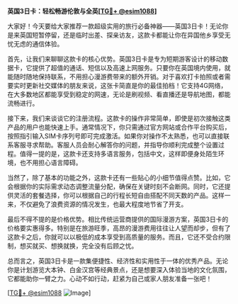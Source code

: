 **英国3日卡：轻松畅游伦敦与全英[[TG💪+ @esim1088](https://t.me/s/esim1088)]**

大家好！今天要给大家推荐一款超级实用的旅行必备神器——英国3日卡！无论你是来英国短暂停留，还是临时出差、探亲访友，这款卡都能让你在异国他乡享受无忧无虑的通信体验。

首先，让我们来聊聊这款卡的核心优势。英国3日卡是专为短期游客设计的移动数据卡，它提供了超值的通话、短信以及高速上网服务。只要你在英国境内使用，就能随时随地保持联系，不用担心漫游费带来的额外开销。对于喜欢打卡拍照或者需要实时更新社交媒体的朋友来说，这张卡简直是你的最佳拍档！它支持4G网络，在大多数地区都能享受到稳定的网速，无论是刷视频、看直播还是导航地图，都能流畅进行。

接下来，我们来谈谈它的注册流程。这款卡的操作非常简单，即使是初次接触这类产品的用户也能快速上手。通常情况下，你只需通过官方网站或合作平台购买后，按照指引输入SIM卡序列号即可完成激活。如果你对操作不太熟悉，也可以直接联系客服寻求帮助。客服人员会耐心解答你的问题，并指导你顺利完成整个设置过程。值得一提的是，这款卡还支持多语言服务，包括中文，这样即便身处陌生环境，也不用担心语言障碍。

当然了，除了基本的功能之外，这款卡还有一些贴心的小细节值得点赞。比如，它会根据你的实际需求动态调整流量分配，确保在关键时刻不会断网。同时，它还提供灵活的套餐选择，你可以根据自己的行程长短自由搭配不同天数的产品。这样一来，不仅避免了浪费资源的情况发生，也最大程度地节省了开支。

最后不得不提的是价格优势。相比传统运营商提供的国际漫游方案，英国3日卡的价格要实惠得多。特别是在旅游旺季，高昂的漫游费用往往让人望而却步，但有了这款卡之后，你就可以以极低的成本享受到高质量的服务。而且，它还不受合约限制，想买就买、想换就换，完全没有后顾之忧。

总而言之，英国3日卡是一款集便捷性、经济性和实用性于一体的优秀产品。无论你是计划游览大本钟、白金汉宫等经典景点，还是想要深入体验当地的文化氛围，它都能助你一臂之力。心动不如行动，赶紧为自己或家人朋友准备一张吧！

[[TG💪+ @esim1088](https://t.me/s/esim1088) ![Image](https://i.postimg.cc/4NQfJmqS/Snipaste-2025-05-13-00-14-12.png)]